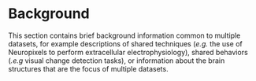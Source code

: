 # Background

This section contains brief background information common to multiple datasets, for example descriptions of shared techniques (*e.g.* the use of Neuropixels to perform extracellular electrophysiology), shared behaviors (*.e.g* visual change detection tasks), or information about the brain structures that are the focus of multiple datasets.
